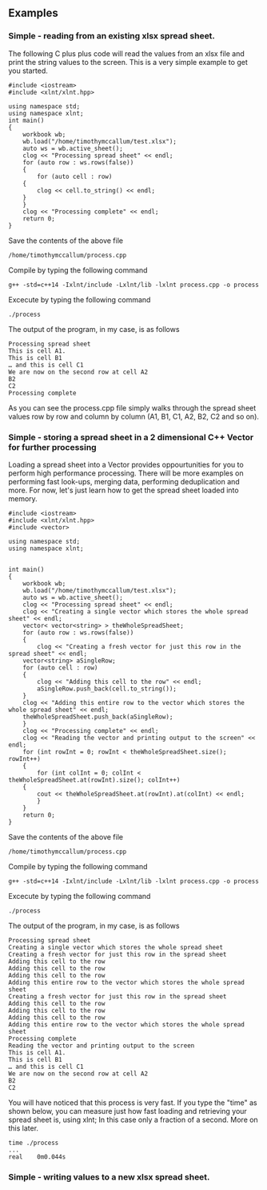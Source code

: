## Examples
### Simple - reading from an existing xlsx spread sheet.
The following C plus plus code will read the values from an xlsx file and print the string values to the screen. This is a very simple example to get you started.

```
#include <iostream>
#include <xlnt/xlnt.hpp>

using namespace std;
using namespace xlnt;
int main()
{
    workbook wb;
    wb.load("/home/timothymccallum/test.xlsx");
    auto ws = wb.active_sheet();
    clog << "Processing spread sheet" << endl;
    for (auto row : ws.rows(false)) 
    { 
        for (auto cell : row) 
	{ 
	    clog << cell.to_string() << endl;
	}
    }
    clog << "Processing complete" << endl;
    return 0;
}
```
Save the contents of the above file 
```
/home/timothymccallum/process.cpp
```
Compile by typing the following command
```
g++ -std=c++14 -Ixlnt/include -Lxlnt/lib -lxlnt process.cpp -o process
```
Excecute by typing the following command
```
./process
```
The output of the program, in my case, is as follows
```
Processing spread sheet
This is cell A1.
This is cell B1
… and this is cell C1
We are now on the second row at cell A2
B2
C2
Processing complete
```
As you can see the process.cpp file simply walks through the spread sheet values row by row and column by column (A1, B1, C1, A2, B2, C2 and so on).

### Simple - storing a spread sheet in a 2 dimensional C++ Vector for further processing
Loading a spread sheet into a Vector provides oppourtunities for you to perform high performance processing. There will be more examples on performing fast look-ups, merging data, performing deduplication and more. For now, let's just learn how to get the spread sheet loaded into memory.
```
#include <iostream>
#include <xlnt/xlnt.hpp>
#include <vector>

using namespace std;
using namespace xlnt;


int main()
{
    workbook wb;
    wb.load("/home/timothymccallum/test.xlsx");
    auto ws = wb.active_sheet();
    clog << "Processing spread sheet" << endl;
    clog << "Creating a single vector which stores the whole spread sheet" << endl;
    vector< vector<string> > theWholeSpreadSheet;
    for (auto row : ws.rows(false)) 
    { 
        clog << "Creating a fresh vector for just this row in the spread sheet" << endl;
	vector<string> aSingleRow;
	for (auto cell : row) 
	{ 
	    clog << "Adding this cell to the row" << endl;
	    aSingleRow.push_back(cell.to_string());
	}
	clog << "Adding this entire row to the vector which stores the whole spread sheet" << endl;
	theWholeSpreadSheet.push_back(aSingleRow);
    }
    clog << "Processing complete" << endl;
    clog << "Reading the vector and printing output to the screen" << endl;
    for (int rowInt = 0; rowInt < theWholeSpreadSheet.size(); rowInt++)
    {
        for (int colInt = 0; colInt < theWholeSpreadSheet.at(rowInt).size(); colInt++)
	{
	    cout << theWholeSpreadSheet.at(rowInt).at(colInt) << endl;
        }
    }
    return 0;
}
```
Save the contents of the above file 
```
/home/timothymccallum/process.cpp
```
Compile by typing the following command
```
g++ -std=c++14 -Ixlnt/include -Lxlnt/lib -lxlnt process.cpp -o process
```
Excecute by typing the following command
```
./process
```
The output of the program, in my case, is as follows
```
Processing spread sheet
Creating a single vector which stores the whole spread sheet
Creating a fresh vector for just this row in the spread sheet
Adding this cell to the row
Adding this cell to the row
Adding this cell to the row
Adding this entire row to the vector which stores the whole spread sheet
Creating a fresh vector for just this row in the spread sheet
Adding this cell to the row
Adding this cell to the row
Adding this cell to the row
Adding this entire row to the vector which stores the whole spread sheet
Processing complete
Reading the vector and printing output to the screen
This is cell A1.
This is cell B1
… and this is cell C1
We are now on the second row at cell A2
B2
C2
```
You will have noticed that this process is very fast. If you type the "time" as shown below, you can measure just how fast loading and retrieving your spread sheet is, using xlnt; In this case only a fraction of a second. More on this later.
```
time ./process 
...
real	0m0.044s
```
### Simple - writing values to a new xlsx spread sheet.
